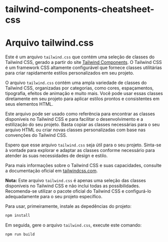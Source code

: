 # tailwind-components-cheatsheet-css

Arquivo tailwind.css
=====================

Este é um arquivo `tailwind.css` que contém uma seleção de classes do Tailwind CSS, gerado a partir do site [Tailwind Components](https://tailwindcomponents.com/cheatsheet/). O Tailwind CSS é um framework CSS altamente configurável que fornece classes utilitárias para criar rapidamente estilos personalizados em seu projeto.

O arquivo `tailwind.css` contém uma ampla variedade de classes do Tailwind CSS, organizadas por categorias, como cores, espaçamentos, tipografia, efeitos de animação e muito mais. Você pode usar essas classes diretamente em seu projeto para aplicar estilos prontos e consistentes em seus elementos HTML.

Este arquivo pode ser usado como referência para encontrar as classes disponíveis no Tailwind CSS e para facilitar o desenvolvimento e a estilização do seu projeto. Basta copiar as classes necessárias para o seu arquivo HTML ou criar novas classes personalizadas com base nas convenções do Tailwind CSS.

Espero que esse arquivo `tailwind.css` seja útil para o seu projeto. Sinta-se à vontade para explorar e adaptar as classes conforme necessário para atender às suas necessidades de design e estilo.

Para mais informações sobre o Tailwind CSS e suas capacidades, consulte a documentação oficial em [tailwindcss.com](https://tailwindcss.com/).

**Nota:** Este arquivo `tailwind.css` é apenas uma seleção das classes disponíveis no Tailwind CSS e não inclui todas as possibilidades. Recomenda-se utilizar o pacote oficial do Tailwind CSS e configurá-lo adequadamente para o seu projeto específico.


Para usar, primeiramente, instale as depedências do projeto:

```bash
npm install
```

Em seguida, gere o arquivo `tailwind.css`, execute este comando:

```bash
npm run build
```
